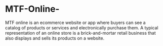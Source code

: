 # MTF-Online-
MTF online is an ecommerce website or app where buyers can see a catalog of products or services and electronically purchase them. A typical representation of an online store is a brick-and-mortar retail business that also displays and sells its products on a website.
